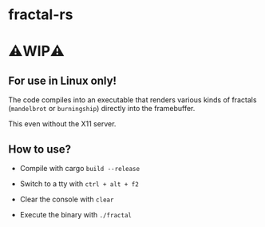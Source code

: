 # fractal-rs

# ⚠️WIP⚠️

## For use in Linux only!

The code compiles into an executable that renders various kinds of fractals (`mandelbrot` or `burningship`) directly into the framebuffer. 

This even without the X11 server.

## How to use?

- Compile with cargo `build --release`

- Switch to a tty with `ctrl + alt + f2` 

- Clear the console with `clear`

- Execute the binary with `./fractal`
